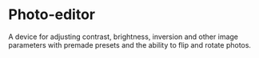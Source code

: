 # Photo-editor

A device for adjusting contrast, brightness, inversion and other image parameters with premade presets and the ability to flip and rotate photos.
